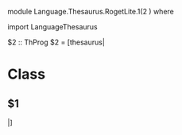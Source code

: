 module Language.Thesaurus.RogetLite.$1
($2
) where

import LanguageThesaurus

$2 :: ThProg
$2 = [thesaurus|
# Class
## $1

|]
